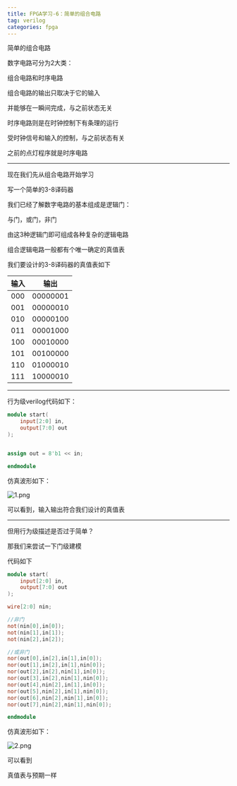 ```yaml
---
title: FPGA学习-6：简单的组合电路
tag: verilog
categories: fpga
---
```

简单的组合电路
<!--more-->

数字电路可分为2大类：

组合电路和时序电路

组合电路的输出只取决于它的输入

并能够在一瞬间完成，与之前状态无关

时序电路则是在时钟控制下有条理的运行

受时钟信号和输入的控制，与之前状态有关

之前的点灯程序就是时序电路

-------

现在我们先从组合电路开始学习

写一个简单的3-8译码器

我们已经了解数字电路的基本组成是逻辑门：

与门，或门，非门

由这3种逻辑门即可组成各种复杂的逻辑电路

组合逻辑电路一般都有个唯一确定的真值表

我们要设计的3-8译码器的真值表如下

| 输入 | 输出 | 
| --- | --- |
| 000 | 00000001|
| 001 | 00000010|
| 010 | 00000100|
| 011 | 00001000|
| 100 | 00010000|
| 101 | 00100000|
| 110 | 01000010|
| 111 | 10000010|


-----


行为级verilog代码如下：

```verilog
module start(
	input[2:0] in,
	output[7:0] out	
);	


assign out = 8'b1 << in;

endmodule
```

仿真波形如下：

![1.png](https://i.loli.net/2021/05/26/CFYgXku9c3BURbi.png)


可以看到，输入输出符合我们设计的真值表

----

但用行为级描述是否过于简单？

那我们来尝试一下门级建模

代码如下

```verilog
module start(
	input[2:0] in,
	output[7:0] out	
);	

wire[2:0] nin;

//非门
not(nin[0],in[0]);
not(nin[1],in[1]);
not(nin[2],in[2]);

//或非门
nor(out[0],in[2],in[1],in[0]);
nor(out[1],in[2],in[1],nin[0]);
nor(out[2],in[2],nin[1],in[0]);
nor(out[3],in[2],nin[1],nin[0]);
nor(out[4],nin[2],in[1],in[0]);
nor(out[5],nin[2],in[1],nin[0]);
nor(out[6],nin[2],nin[1],in[0]);
nor(out[7],nin[2],nin[1],nin[0]);

endmodule
```

仿真波形如下：

![2.png](https://i.loli.net/2021/05/26/ibYlsGPtZxqKI5D.png)

可以看到

真值表与预期一样












